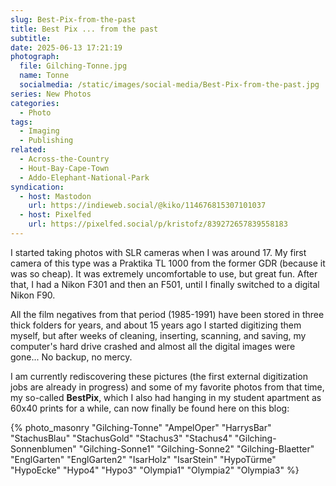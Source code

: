 ```yaml
---
slug: Best-Pix-from-the-past
title: Best Pix ... from the past
subtitle:
date: 2025-06-13 17:21:19
photograph:
  file: Gilching-Tonne.jpg
  name: Tonne
  socialmedia: /static/images/social-media/Best-Pix-from-the-past.jpg
series: New Photos
categories:
  - Photo
tags:
  - Imaging
  - Publishing
related:
  - Across-the-Country
  - Hout-Bay-Cape-Town
  - Addo-Elephant-National-Park
syndication:
  - host: Mastodon
    url: https://indieweb.social/@kiko/114676815307101037
  - host: Pixelfed
    url: https://pixelfed.social/p/kristofz/839272657839558183
---
```


I started taking photos with SLR cameras when I was around 17. My first camera of this type was a Praktika TL 1000 from the former GDR (because it was so cheap). It was extremely uncomfortable to use, but great fun. After that, I had a Nikon F301 and then an F501, until I finally switched to a digital Nikon F90.

All the film negatives from that period (1985-1991) have been stored in three thick folders for years, and about 15 years ago I started digitizing them myself, but after weeks of cleaning, inserting, scanning, and saving, my computer's hard drive crashed and almost all the digital images were gone... No backup, no mercy.

I am currently rediscovering these pictures (the first external digitization jobs are already in progress) and some of my favorite photos from that time, my so-called **BestPix**, which I also had hanging in my student apartment as 60x40 prints for a while, can now finally be found here on this blog:

<!-- more -->

{% photo_masonry
  "Gilching-Tonne"
  "AmpelOper"
  "HarrysBar"
  "StachusBlau"
  "StachusGold"
  "Stachus3"
  "Stachus4"
  "Gilching-Sonnenblumen"
  "Gilching-Sonne1"
  "Gilching-Sonne2"
  "Gilching-Blaetter"
  "EnglGarten"
  "EnglGarten2"
  "IsarHolz"
  "IsarStein"
  "HypoTürme"
  "HypoEcke"
  "Hypo4"
  "Hypo3"
  "Olympia1"
  "Olympia2"
  "Olympia3"
%}
